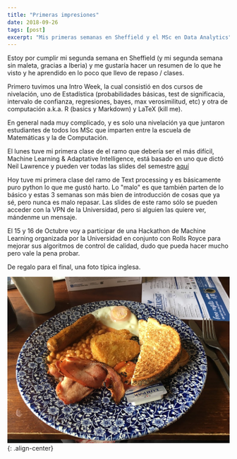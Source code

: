 ```yaml
---
title: "Primeras impresiones"
date: 2018-09-26
tags: [post]
excerpt: "Mis primeras semanas en Sheffield y el MSc en Data Analytics"
---
```


Estoy por cumplir mi segunda semana en Sheffield (y mi segunda semana sin maleta, gracias a Iberia) y me gustaría hacer un resumen de lo que he visto y he aprendido en lo poco que llevo de repaso / clases.

Primero tuvimos una Intro Week, la cual consistió en dos cursos de nivelación, uno de Estadística (probabilidades básicas, test de significacia, intervalo de confianza, regresiones, bayes, max verosimilitud, etc) y otra de computación a.k.a. R (basics y Markdown) y LaTeX (kill me).

En general nada muy complicado, y es solo una nivelación ya que juntaron estudiantes de todos los MSc que imparten entre la escuela de Matemáticas y la de Computación.

El lunes tuve mi primera clase de el ramo que debería ser el más difícil, Machine Learning & Adaptative Intelligence, está basado en uno que dictó Neil Lawrence y pueden ver todas las slides del semestre [aquí](http://inverseprobability.com/mlai2015/)

Hoy tuve mi primera clase del ramo de Text processing y es básicamente puro python lo que me gustó harto. Lo "malo" es que también parten de lo básico y estas 3 semanas son más bien de introducción de cosas que ya sé, pero nunca es malo repasar.
Las slides de este ramo sólo se pueden acceder con la VPN de la Universidad, pero si alguien las quiere ver, mándenme un mensaje.

El 15 y 16 de Octubre voy a participar de una Hackathon de Machine Learning organizada por la Universidad en conjunto con Rolls Royce para mejorar sus algoritmos de control de calidad, dudo que pueda hacer mucho pero vale la pena probar.

De regalo para el final, una foto típica inglesa.

![Desayuno](https://raw.githubusercontent.com/carancib/carancib.github.io/master/images/engbrek.JPG){: .align-center}
